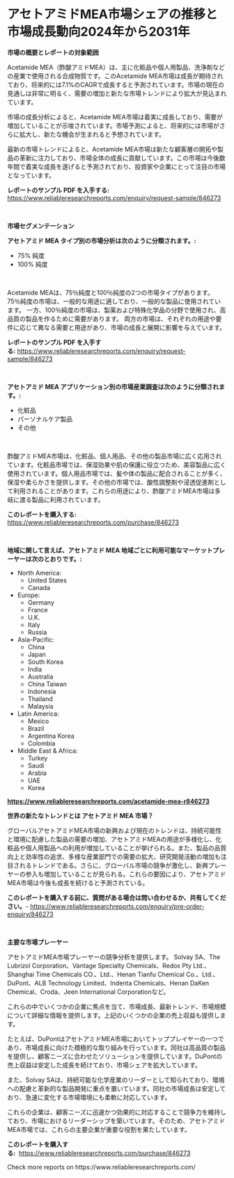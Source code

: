 <p><h1>アセトアミドMEA市場シェアの推移と市場成長動向2024年から2031年</h1></p><p><strong>市場の概要とレポートの対象範囲</strong></p>
<p><p>Acetamide MEA（酢酸アミドMEA）は、主に化粧品や個人用製品、洗浄剤などの産業で使用される合成物質です。このAcetamide MEA市場は成長が期待されており、将来的には7.1%のCAGRで成長すると予測されています。市場の現在の見通しは非常に明るく、需要の増加と新たな市場トレンドにより拡大が見込まれています。</p><p>市場の成長分析によると、Acetamide MEA市場は着実に成長しており、需要が増加していることが示唆されています。市場予測によると、将来的には市場がさらに拡大し、新たな機会が生まれると予想されています。</p><p>最新の市場トレンドによると、Acetamide MEA市場は新たな顧客層の開拓や製品の革新に注力しており、市場全体の成長に貢献しています。この市場は今後数年間で着実な成長を遂げると予測されており、投資家や企業にとって注目の市場となっています。</p></p>
<p><strong>レポートのサンプル PDF を入手する:</strong> <a href="https://www.reliableresearchreports.com/enquiry/request-sample/846273">https://www.reliableresearchreports.com/enquiry/request-sample/846273</a></p>
<p>&nbsp;</p>
<p><strong>市場セグメンテーション</strong></p>
<p><strong>アセトアミド MEA タイプ別の市場分析は次のように分類されます。:</strong></p>
<p><ul><li>75% 純度</li><li>100% 純度</li></ul></p>
<p>&nbsp;</p>
<p><p>Acetamide MEAは、75％純度と100％純度の2つの市場タイプがあります。 75％純度の市場は、一般的な用途に適しており、一般的な製品に使用されています。 一方、100％純度の市場は、製薬および特殊化学品の分野で使用され、高品質の製品を作るために需要があります。 両方の市場は、それぞれの用途や要件に応じて異なる需要と用途があり、市場の成長と展開に影響を与えています。</p></p>
<p><strong>レポートのサンプル PDF を入手する:</strong>&nbsp;<a href="https://www.reliableresearchreports.com/enquiry/request-sample/846273">https://www.reliableresearchreports.com/enquiry/request-sample/846273</a></p>
<p>&nbsp;</p>
<p><strong> アセトアミド MEA アプリケーション別の市場産業調査は次のように分類されます。:</strong></p>
<p><ul><li>化粧品</li><li>パーソナルケア製品</li><li>その他</li></ul></p>
<p>&nbsp;</p>
<p><p>酢酸アミドMEA市場は、化粧品、個人用品、その他の製品市場に広く応用されています。化粧品市場では、保湿効果や肌の保護に役立つため、美容製品に広く使用されています。個人用品市場では、髪や体の製品に配合されることが多く、保湿や柔らかさを提供します。その他の市場では、酸性調整剤や浸透促進剤として利用されることがあります。これらの用途により、酢酸アミドMEA市場は多岐に渡る製品に利用されています。</p></p>
<p><strong>このレポートを購入する:</strong>&nbsp; <a href="https://www.reliableresearchreports.com/purchase/846273">https://www.reliableresearchreports.com/purchase/846273</a></p>
<p>&nbsp;</p>
<p><strong>地域に関して言えば、アセトアミド MEA 地域ごとに利用可能なマーケットプレーヤーは次のとおりです。:</strong></p>
<p><ul>
    <li>
        North America:
        <ul>
            <li>United States</li>
            <li>Canada</li>
        </ul>
    </li>
    <li>
        Europe:
        <ul>
            <li>Germany</li>
            <li>France</li>
            <li>U.K.</li>
            <li>Italy</li>
            <li>Russia</li>
        </ul>
    </li>
    <li>
        Asia-Pacific:
        <ul>
            <li>China</li>
            <li>Japan</li>
            <li>South Korea</li>
            <li>India</li>
            <li>Australia</li>
            <li>China Taiwan</li>
            <li>Indonesia</li>
            <li>Thailand</li>
            <li>Malaysia</li>
        </ul>
    </li>
    <li>
        Latin America:
        <ul>
            <li>Mexico</li>
            <li>Brazil</li>
            <li>Argentina Korea</li>
            <li>Colombia</li>
        </ul>
    </li>
    <li>
        Middle East & Africa:
        <ul>
            <li>Turkey</li>
            <li>Saudi</li>
            <li>Arabia</li>
            <li>UAE</li>
            <li>Korea</li>
        </ul>
    </li>
    </ul></p>
<p><strong><a href="https://www.reliableresearchreports.com/acetamide-mea-r846273">https://www.reliableresearchreports.com/acetamide-mea-r846273</a></strong>&nbsp;</p>
<p><strong>世界の新たなトレンドとは アセトアミド MEA 市場？</strong></p>
<p><p>グローバルアセトアミドMEA市場の新興および現在のトレンドは、持続可能性と環境に配慮した製品の需要の増加、アセトアミドMEAの用途が多様化し、化粧品や個人用製品への利用が増加していることが挙げられる。また、製品の品質向上と効率性の追求、多様な産業部門での需要の拡大、研究開発活動の増加も注目されるトレンドである。さらに、グローバル市場の競争が激化し、新興プレーヤーの参入も増加していることが見られる。これらの要因により、アセトアミドMEA市場は今後も成長を続けると予測されている。</p></p>
<p><strong>このレポートを購入する前に、質問がある場合は問い合わせるか、共有してください。</strong>- <a href="https://www.reliableresearchreports.com/enquiry/pre-order-enquiry/846273">https://www.reliableresearchreports.com/enquiry/pre-order-enquiry/846273</a></p>
<p>&nbsp;</p>
<p><strong>主要な市場プレーヤー</strong></p>
<p><p>アセトアミドMEA市場プレーヤーの競争分析を提供します。 Solvay SA、The Lubrizol Corporation、Vantage Specialty Chemicals、Redox Pty Ltd.、Shanghai Time Chemicals CO.、Ltd.、Henan Tianfu Chemical Co.、Ltd.、DuPont、ALB Technology Limited、Indenta Chemicals、Henan DaKen Chemical、Croda、Jeen International Corporationなど。</p><p>これらの中でいくつかの企業に焦点を当て、市場成長、最新トレンド、市場規模について詳細な情報を提供します。上記のいくつかの企業の売上収益も提供します。</p><p>たとえば、DuPontはアセトアミドMEA市場においてトッププレイヤーの一つであり、市場成長に向けた積極的な取り組みを行っています。同社は高品質の製品を提供し、顧客ニーズに合わせたソリューションを提供しています。DuPontの売上収益は安定した成長を続けており、市場シェアを拡大しています。</p><p>また、Solvay SAは、持続可能な化学産業のリーダーとして知られており、環境への配慮と革新的な製品開発に重点を置いています。同社の市場成長は安定しており、急速に変化する市場環境にも柔軟に対応しています。</p><p>これらの企業は、顧客ニーズに迅速かつ効果的に対応することで競争力を維持しており、市場におけるリーダーシップを築いています。そのため、アセトアミドMEA市場では、これらの主要企業が重要な役割を果たしています。</p></p>
<p><strong>このレポートを購入する:</strong>&nbsp;&nbsp;<a href="https://www.reliableresearchreports.com/purchase/846273">https://www.reliableresearchreports.com/purchase/846273</a></p>
<p>Check more reports on https://www.reliableresearchreports.com/</p>